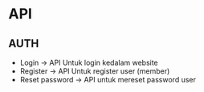 # API

## AUTH

- Login -> API Untuk login kedalam website
- Register -> API Untuk register user (member)
- Reset password -> API untuk mereset password user
